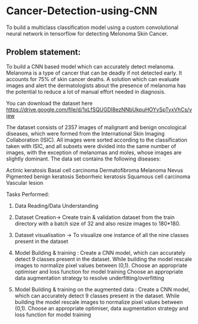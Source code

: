# Cancer-Detection-using-CNN

To build a multiclass classification model using a custom convolutional neural network in tensorflow for detecting Melonoma Skin Cancer. 

 ## Problem statement: 
 To build a CNN based model which can accurately detect melanoma. Melanoma is a type of cancer that can be deadly if not detected early. It accounts for 75% of skin cancer deaths. A solution which can evaluate images and alert the dermatologists about the presence of melanoma has the potential to reduce a lot of manual effort needed in diagnosis.


You can download the dataset here https://drive.google.com/file/d/1xLfSQUGDl8ezNNbUkpuHOYvSpTyxVhCs/view


The dataset consists of 2357 images of malignant and benign oncological diseases, which were formed from the International Skin Imaging Collaboration (ISIC). All images were sorted according to the classification taken with ISIC, and all subsets were divided into the same number of images, with the exception of melanomas and moles, whose images are slightly dominant.
The data set contains the following diseases:

Actinic keratosis
Basal cell carcinoma
Dermatofibroma
Melanoma
Nevus
Pigmented benign keratosis
Seborrheic keratosis
Squamous cell carcinoma
Vascular lesion

Tasks Performed:
1. Data Reading/Data Understanding 

2. Dataset Creation→ Create train & validation dataset from the train directory with a batch size of 32 and also resize images to 180*180.

3. Dataset visualisation → To visualize one instance of all the nine classes present in the dataset 

4. Model Building & training : Create a CNN model, which can accurately detect 9 classes present in the dataset. While building the model rescale images to normalize pixel values between (0,1).
Choose an appropriate optimiser and loss function for model training
Choose an appropriate data augmentation strategy to resolve underfitting/overfitting 

5. Model Building & training on the augmented data : Create a CNN model, which can accurately detect 9 classes present in the dataset. While building the model rescale images to normalize pixel values between (0,1).
Choose an appropriate optimiser, data augmentation strategy and loss function for model training


 
